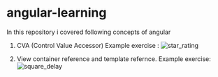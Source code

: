 # angular-learning
In this repository i covered following concepts of angular
1) CVA (Control Value Accessor) 
Example exercise : 
    ![star_rating](https://user-images.githubusercontent.com/50572653/119236106-3ae99b80-bb53-11eb-98b1-b882d2e094a9.gif)

3) View container reference and template refernce.
    Example exercise: ![square_delay](https://user-images.githubusercontent.com/50572653/119236119-4d63d500-bb53-11eb-9f49-8ddfb7774efc.gif)


